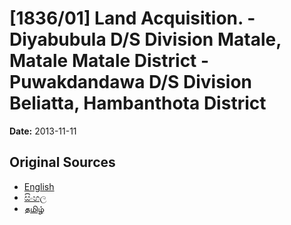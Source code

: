 # [1836/01] Land Acquisition. - Diyabubula D/S Division Matale, Matale Matale District - Puwakdandawa D/S Division Beliatta, Hambanthota District

**Date:** 2013-11-11

## Original Sources

- [English](https://documents.gov.lk/view/extra-gazettes/2013/11/1836-01_E.pdf)
- [සිංහල](https://documents.gov.lk/view/extra-gazettes/2013/11/1836-01_S.pdf)
- [தமிழ்](https://documents.gov.lk/view/extra-gazettes/2013/11/1836-01_T.pdf)

